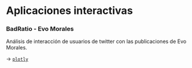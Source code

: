 # Aplicaciones interactivas

### BadRatio  - Evo Morales
Análisis de interacción de usuarios de twitter con las publicaciones de Evo Morales. 

-> [`plotly`](https://mentacomunicacion.github.io/evo_ratio/)
